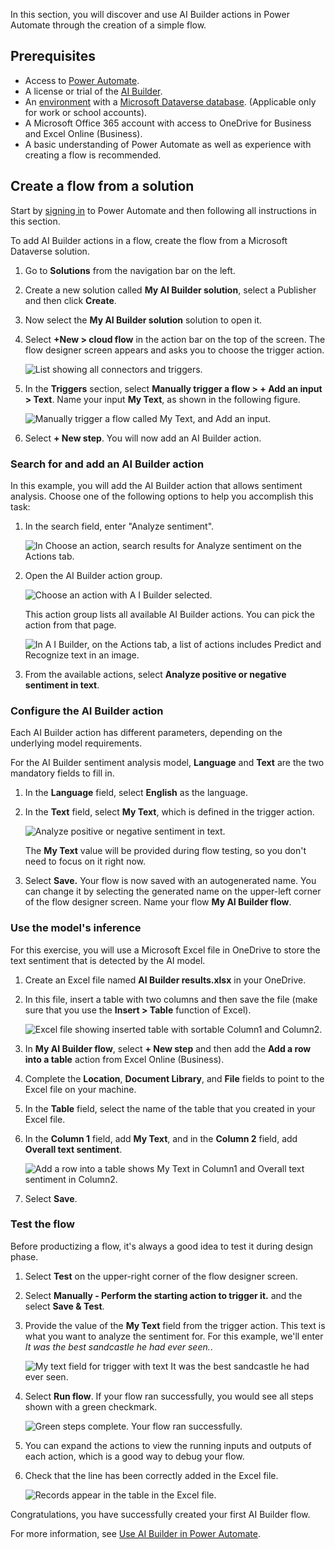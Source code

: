 In this section, you will discover and use AI Builder actions in Power Automate through the creation of a simple flow.

## Prerequisites

* Access to [Power Automate](https://flow.microsoft.com/?azure-portal=true).
* A license or trial of the [AI Builder](/ai-builder/administer-licensing).
* An [environment](/power-platform/admin/environments-overview) with a [Microsoft Dataverse database](/power-platform/admin/create-database). (Applicable only for work or school accounts).
* A Microsoft Office 365 account with access to OneDrive for Business and Excel Online (Business). 
* A basic understanding of Power Automate as well as experience with creating a flow is recommended.

## Create a flow from a solution

Start by [signing in](https://flow.microsoft.com/?azure-portal=true) to Power Automate and then following all instructions in this section.

To add AI Builder actions in a flow, create the flow from a Microsoft Dataverse solution.

1. Go to **Solutions** from the navigation bar on the left.

1. Create a new solution called **My AI Builder solution**, select a Publisher and then click **Create**.

1. Now select the **My AI Builder solution** solution to open it.

1. Select **+New > cloud flow** in the action bar on the top of the screen. The flow designer screen appears and asks you to choose the trigger action.

    ![List showing all connectors and triggers.](../media/03-auto-generate-number.png)

1. In the **Triggers** section, select **Manually trigger a flow > + Add an input > Text**. Name your input **My Text**, as shown in the following figure.

    ![Manually trigger a flow called My Text, and Add an input.](../media/03-pick-up-flow-trigger.png)

1. Select **+ New step**. You will now add an AI Builder action.

### Search for and add an AI Builder action

In this example, you will add the AI Builder action that allows sentiment analysis. Choose one of the following options to help you accomplish this task:

1. In the search field, enter "Analyze sentiment".

    ![In Choose an action, search results for Analyze sentiment on the Actions tab.](../media/03-add-action.png)

1. Open the AI Builder action group.

    ![Choose an action with A I Builder selected.](../media/03-ai-builder-action.png)

    This action group lists all available AI Builder actions. You can pick the action from that page.

    ![In A I Builder, on the Actions tab, a list of actions includes Predict and Recognize text in an image.](../media/03-ai-builder-flow.png)

1. From the available actions, select **Analyze positive or negative sentiment in text**.

### Configure the AI Builder action

Each AI Builder action has different parameters, depending on the underlying model requirements.

For the AI Builder sentiment analysis model, **Language** and **Text** are the two mandatory fields to fill in.

1. In the **Language** field, select **English** as the language.

1. In the **Text** field, select **My Text**, which is defined in the trigger action.

    ![Analyze positive or negative sentiment in text.](../media/03-sentiment.png)

    The **My Text** value will be provided during flow testing, so you don't need to focus on it right now.

1. Select **Save.** Your flow is now saved with an autogenerated name. You can change it by selecting the generated name on the upper-left corner of the flow designer screen. Name your flow **My AI Builder flow**.

### Use the model's inference

For this exercise, you will use a Microsoft Excel file in OneDrive to store the text sentiment that is detected by the AI model.

1. Create an Excel file named **AI Builder results.xlsx** in your OneDrive.

1. In this file, insert a table with two columns and then save the file (make sure that you use the **Insert > Table** function of Excel).

    ![Excel file showing inserted table with sortable Column1 and Column2.](../media/03-excel.png)

1. In **My AI Builder flow**, select **+ New step** and then add the **Add a row into a table** action from Excel Online (Business).

1. Complete the **Location**, **Document Library**, and **File** fields to point to the Excel file on your machine.

1. In the **Table** field, select the name of the table that you created in your Excel file.

1. In the **Column 1** field, add **My Text**, and in the **Column 2** field, add **Overall text sentiment**.

    ![Add a row into a table shows My Text in Column1 and Overall text sentiment in Column2.](../media/03-add-table.png)

1. Select **Save**.

### Test the flow

Before productizing a flow, it's always a good idea to test it during design phase.

1. Select **Test** on the upper-right corner of the flow designer screen.

1. Select **Manually - Perform the starting action to trigger it.** and the select **Save & Test**.

1. Provide the value of the **My Text** field from the trigger action. This text is what you want to analyze the sentiment for. For this example, we'll enter *It was the best sandcastle he had ever seen.*.

    ![My text field for trigger with text It was the best sandcastle he had ever seen.](../media/03-my-text.png)

1. Select **Run flow**. If your flow ran successfully, you would see all steps shown with a green checkmark.

    ![Green steps complete. Your flow ran successfully.](../media/03-steps-complete.png)

1. You can expand the actions to view the running inputs and outputs of each action, which is a good way to debug your flow.

1. Check that the line has been correctly added in the Excel file.

    ![Records appear in the table in the Excel file.](../media/03-populate-excel.png)

Congratulations, you have successfully created your first AI Builder flow.

For more information, see [Use AI Builder in Power Automate](/ai-builder/use-in-flow-overview/?azure-portal=true).
